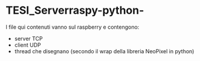 # TESI_Serverraspy-python-

I file qui contenuti vanno sul raspberry e contengono:
- server TCP
- client UDP
- thread che disegnano (secondo il wrap della libreria NeoPixel in python)
